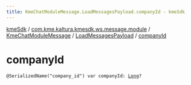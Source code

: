 ```yaml
---
title: KmeChatModuleMessage.LoadMessagesPayload.companyId - kmeSdk
---
```


[kmeSdk](../../../index.html) / [com.kme.kaltura.kmesdk.ws.message.module](../../index.html) / [KmeChatModuleMessage](../index.html) / [LoadMessagesPayload](index.html) / [companyId](./company-id.html)

# companyId

`@SerializedName("company_id") var companyId: `[`Long`](https://kotlinlang.org/api/latest/jvm/stdlib/kotlin/-long/index.html)`?`